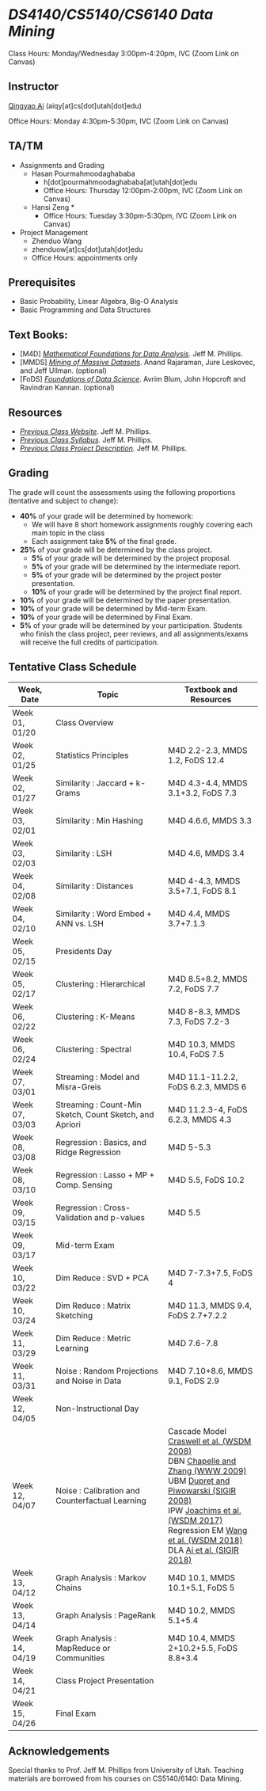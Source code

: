 # *DS4140/CS5140/CS6140 Data Mining*

Class Hours: Monday/Wednesday 3:00pm-4:20pm, IVC (Zoom Link on Canvas)

## Instructor

<a href="http://aiqingyao.org">Qingyao Ai</a> (aiqy[at]cs[dot]utah[dot]edu)

Office Hours: Monday 4:30pm-5:30pm, IVC (Zoom Link on Canvas)

## TA/TM

* Assignments and Grading
	* Hasan Pourmahmoodaghababa
		* h[dot]pourmahmoodaghababa[at]utah[dot]edu
		* Office Hours: Thursday 12:00pm-2:00pm, IVC (Zoom Link on Canvas)
	* Hansi Zeng
		* 
		* Office Hours: Tuesday 3:30pm-5:30pm, IVC (Zoom Link on Canvas)
* Project Management
	* Zhenduo Wang
	* zhenduow[at]cs[dot]utah[dot]edu
	* Office Hours: appointments only

## Prerequisites

* Basic Probability, Linear Algebra, Big-O Analysis
* Basic Programming and Data Structures

## Text Books:
* [M4D] <a href="https://mathfordata.github.io">*Mathematical Foundations for Data Analysis*</a>. Jeff M. Phillips.
* [MMDS] <a href="http://www.mmds.org/">*Mining of Massive Datasets*</a>. Anand Rajaraman, Jure Leskovec, and Jeff Ullman. (optional) 
* [FoDS] <a href="http://www.cs.cornell.edu/jeh/book.pdf">*Foundations of Data Science*</a>. Avrim Blum, John Hopcroft and Ravindran Kannan. (optional)


## Resources

* <a href="https://www.cs.utah.edu/~jeffp/teaching/cs5140-S20/cs5140.html">*Previous Class Website*</a>. Jeff M. Phillips.
* <a href="https://www.cs.utah.edu/~jeffp/teaching/cs5140-S20/cs5140/Syllabus.pdf">*Previous Class Syllabus*</a>. Jeff M. Phillips.
* <a href="https://www.cs.utah.edu/~jeffp/teaching/cs5140-S20/cs5140/project.pdf">*Previous Class Project Description*</a>. Jeff M. Phillips.


## Grading

The grade will count the assessments using the following proportions (tentative and subject to change):
* __40%__ of your grade will be determined by homework:
  * We will have 8 short homework assignments roughly covering each main topic in the class 
  * Each assignment take __5%__ of the final grade.
* __25%__ of your grade will be determined by the class project.
  * __5%__ of your grade will be determined by the project proposal.
  * __5%__ of your grade will be determined by the intermediate report.
  * __5%__ of your grade will be determined by the project poster presentation.
  * __10%__ of your grade will be determined by the project final report.
* __10%__ of your grade will be determined by the paper presentation. 
* __10%__ of your grade will be determined by Mid-term Exam.
* __10%__ of your grade will be determined by Final Exam.
* __5%__ of your grade will be determined by your participation. Students who finish the class project, peer reviews, and all assignments/exams will receive the full credits of participation. 
 

## Tentative Class Schedule

Week, Date | Topic | Textbook and Resources
------------ | ------------- | ------------- 
Week 01, 01/20 | Class Overview 
Week 02, 01/25 | Statistics Principles | M4D 2.2-2.3, MMDS 1.2, FoDS 12.4
Week 02, 01/27 | Similarity : Jaccard + k-Grams | M4D 4.3-4.4, MMDS 3.1+3.2, FoDS 7.3
Week 03, 02/01 | Similarity : Min Hashing | M4D 4.6.6, MMDS 3.3
Week 03, 02/03 | Similarity : LSH | M4D 4.6, MMDS 3.4
Week 04, 02/08 | Similarity : Distances | M4D 4-4.3, MMDS 3.5+7.1, FoDS 8.1
Week 04, 02/10 | Similarity : Word Embed + ANN vs. LSH | M4D 4.4, MMDS 3.7+7.1.3
Week 05, 02/15 | Presidents Day
Week 05, 02/17 | Clustering : Hierarchical | M4D 8.5+8.2, MMDS 7.2, FoDS 7.7
Week 06, 02/22 | Clustering : K-Means | M4D 8-8.3, MMDS 7.3, FoDS 7.2-3	
Week 06, 02/24 | Clustering : Spectral | M4D 10.3, MMDS 10.4, FoDS 7.5
Week 07, 03/01 | Streaming : Model and Misra-Greis | M4D 11.1-11.2.2, FoDS 6.2.3, MMDS 6
Week 07, 03/03 | Streaming : Count-Min Sketch, Count Sketch, and Apriori | 	M4D 11.2.3-4, FoDS 6.2.3, MMDS 4.3 
Week 08, 03/08 | Regression : Basics, and Ridge Regression | M4D 5-5.3
Week 08, 03/10 | Regression : Lasso + MP + Comp. Sensing | 	M4D 5.5, FoDS 10.2
Week 09, 03/15 | Regression : Cross-Validation and p-values | M4D 5.5
Week 09, 03/17 | Mid-term Exam
Week 10, 03/22 | Dim Reduce : SVD + PCA | M4D 7-7.3+7.5, FoDS 4
Week 10, 03/24 | Dim Reduce : Matrix Sketching | 	M4D 11.3, MMDS 9.4, FoDS 2.7+7.2.2
Week 11, 03/29 | Dim Reduce : Metric Learning | 	M4D 7.6-7.8 
Week 11, 03/31 | Noise : Random Projections and Noise in Data | 	M4D 7.10+8.6, MMDS 9.1, FoDS 2.9
Week 12, 04/05 | Non-Instructional Day
Week 12, 04/07 | Noise : Calibration and Counterfactual Learning | Cascade Model <a href="http://citeseerx.ist.psu.edu/viewdoc/download?doi=10.1.1.112.1288&rep=rep1&type=pdf" target="\blank">Craswell et al. (WSDM 2008)</a> <br /> DBN <a href="http://citeseerx.ist.psu.edu/viewdoc/download?doi=10.1.1.215.7270&rep=rep1&type=pdf" target="\blank">Chapelle and Zhang (WWW 2009)</a> <br /> UBM <a href="https://www.researchgate.net/profile/Georges_Dupret/publication/200110492_A_user_browsing_model_to_predict_search_engine_click_data_from_past_observations/links/54e4c5ea0cf29865c3351048.pdf" target="\blank">Dupret and Piwowarski (SIGIR 2008)</a> <br /> IPW <a href="https://www.cs.cornell.edu/people/tj/publications/joachims_etal_17a.pdf" target="\blank">Joachims et al. (WSDM 2017)</a> <br /> Regression EM <a href="https://static.googleusercontent.com/media/research.google.com/en//pubs/archive/3bace79f9bcead0b20dec31e2a0878346ad2fb0d.pdf" target="\blank">Wang et al. (WSDM 2018)</a> <br /> DLA <a href="https://arxiv.org/abs/1804.05938" target="\blank"> Ai et al. (SIGIR 2018)</a>
Week 13, 04/12 | Graph Analysis : Markov Chains | M4D 10.1, MMDS 10.1+5.1, FoDS 5
Week 13, 04/14 | Graph Analysis : PageRank | M4D 10.2, MMDS 5.1+5.4
Week 14, 04/19 | Graph Analysis : MapReduce or Communities | M4D 10.4, MMDS 2+10.2+5.5, FoDS 8.8+3.4
Week 14, 04/21 | Class Project Presentation
Week 15, 04/26 | Final Exam

## Acknowledgements
Special thanks to Prof. Jeff M. Phillips from University of Utah.
Teaching materials are borrowed from his courses on CS5140/6140: Data Mining.
